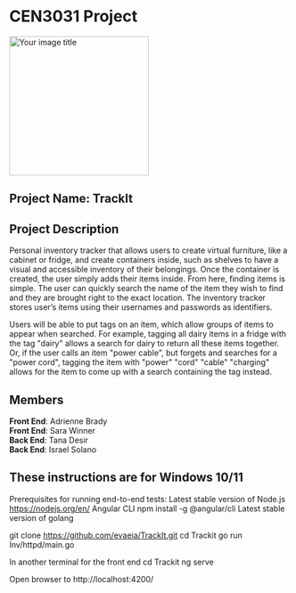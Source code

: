 # CEN3031 Project

<img src="https://github.com/evaeia/TrackIt/blob/main/logo.png?raw=true" alt="Your image title" width="250"/>

## Project Name: TrackIt

## Project Description

Personal inventory tracker that allows users to create virtual furniture, like a cabinet or fridge, and create containers inside, such as shelves to have a visual and accessible inventory of their belongings. Once the container is created, the user simply adds their items inside. From here, finding items is simple. The user can quickly search the name of the item they wish to find and they are brought right to the exact location. The inventory tracker stores user’s items using their usernames and passwords as identifiers.

Users will be able to put tags on an item, which allow groups of items to appear when searched. For example, tagging all dairy items in a fridge with the tag "dairy" allows a search for dairy to return all these items together. Or, if the user calls an item "power cable", but forgets and searches for a "power cord", tagging the item with "power" "cord" "cable" "charging" allows for the item to come up with a search containing the tag instead.

## Members

**Front End**: Adrienne Brady  
**Front End**: Sara Winner  
**Back End**: Tana Desir  
**Back End**: Israel Solano

## These instructions are for Windows 10/11

Prerequisites for running end-to-end tests:
Latest stable version of Node.js https://nodejs.org/en/
Angular CLI npm install -g @angular/cli
Latest stable version of golang

git clone https://github.com/evaeia/TrackIt.git
cd Trackit
go run Inv/httpd/main.go

In another terminal for the front end
cd Trackit
ng serve

Open browser to http://localhost:4200/